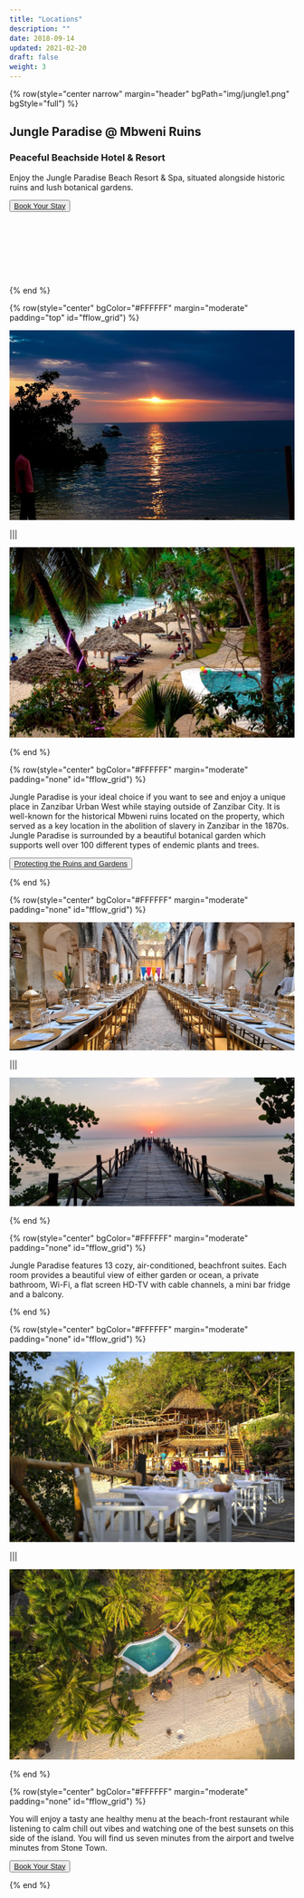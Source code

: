```yaml
---
title: "Locations"
description: ""
date: 2018-09-14
updated: 2021-02-20
draft: false
weight: 3
---
```

<!-- section 1 (JP) -->

{% row(style="center narrow" margin="header" bgPath="img/jungle1.png" bgStyle="full") %}

## Jungle Paradise @ Mbweni Ruins

### Peaceful Beachside Hotel & Resort

Enjoy the Jungle Paradise Beach Resort & Spa, situated alongside historic ruins and lush botanical gardens.

<button>[Book Your Stay](https://hotels.cloudbeds.com/reservation/DNw5Ek)</button>

<br>
<br>
<br>
<br>
<br>
<br>

{% end %}

<!-- section 2 (JP) -->

{% row(style="center" bgColor="#FFFFFF" margin="moderate" padding="top" id="fflow_grid") %}

![](img/jungle5.jpeg#large)

|||

![](img/jungle6.jpeg#large)

{% end %}

{% row(style="center" bgColor="#FFFFFF" margin="moderate" padding="none" id="fflow_grid") %}

<p>
Jungle Paradise is your ideal choice if you want to see and enjoy a unique place in Zanzibar Urban West while staying outside of Zanzibar City. It is well-known for the historical Mbweni ruins located on the property, which served as a key location in the abolition of slavery in Zanzibar in the 1870s. Jungle Paradise is surrounded by a beautiful botanical garden which supports well over 100 different types of endemic plants and trees.
</p>

<button>[Protecting the Ruins and Gardens](/protection)</button>

{% end %}

{% row(style="center" bgColor="#FFFFFF" margin="moderate" padding="none" id="fflow_grid") %}

![](img/jungle9.jpeg#large)

|||

![](img/jungle8.jpeg#large)

{% end %}

{% row(style="center" bgColor="#FFFFFF" margin="moderate" padding="none" id="fflow_grid") %}

<p>
Jungle Paradise features 13 cozy, air-conditioned, beachfront suites. Each room provides a beautiful view of either garden or ocean, a private bathroom, Wi-Fi, a flat screen HD-TV with cable channels, a mini bar fridge and a balcony.
</p>

{% end %}

{% row(style="center" bgColor="#FFFFFF" margin="moderate" padding="none" id="fflow_grid") %}

![](img/jungle10.jpeg#large)

|||

![](img/jungle11.jpeg#large)

{% end %}

{% row(style="center" bgColor="#FFFFFF" margin="moderate" padding="none" id="fflow_grid") %}

<p>
You will enjoy a tasty ane healthy menu at the beach-front restaurant while listening to calm chill out vibes and watching one of the best sunsets on this side of the island. You will find us seven minutes from the airport and twelve minutes from Stone Town.
</p>

<button>[Book Your Stay](https://hotels.cloudbeds.com/reservation/DNw5Ek)</button>

{% end %}